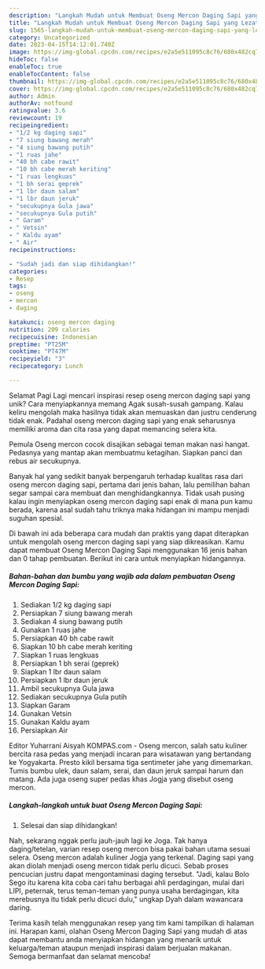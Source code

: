 ```yaml
---
description: "Langkah Mudah untuk Membuat Oseng Mercon Daging Sapi yang Lezat Sekali, Enak"
title: "Langkah Mudah untuk Membuat Oseng Mercon Daging Sapi yang Lezat Sekali, Enak"
slug: 1565-langkah-mudah-untuk-membuat-oseng-mercon-daging-sapi-yang-lezat-sekali-enak
category: Uncategorized
date: 2023-04-15T14:12:01.740Z
image: https://img-global.cpcdn.com/recipes/e2a5e511095c8c76/680x482cq70/oseng-mercon-daging-sapi-foto-resep-utama.jpg
hideToc: false
enableToc: true
enableTocContent: false
thumbnail: https://img-global.cpcdn.com/recipes/e2a5e511095c8c76/680x482cq70/oseng-mercon-daging-sapi-foto-resep-utama.jpg
cover: https://img-global.cpcdn.com/recipes/e2a5e511095c8c76/680x482cq70/oseng-mercon-daging-sapi-foto-resep-utama.jpg
author: Admin
authorAv: notfound
ratingvalue: 3.6
reviewcount: 19
recipeingredient:
- "1/2 kg daging sapi"
- "7 siung bawang merah"
- "4 siung bawang putih"
- "1 ruas jahe"
- "40 bh cabe rawit"
- "10 bh cabe merah keriting"
- "1 ruas lengkuas"
- "1 bh serai geprek"
- "1 lbr daun salam"
- "1 lbr daun jeruk"
- "secukupnya Gula jawa"
- "secukupnya Gula putih"
- " Garam"
- " Vetsin"
- " Kaldu ayam"
- " Air"
recipeinstructions:

- "Sudah jadi dan siap dihidangkan!"
categories:
- Resep
tags:
- oseng
- mercon
- daging

katakunci: oseng mercon daging 
nutrition: 209 calories
recipecuisine: Indonesian
preptime: "PT25M"
cooktime: "PT47M"
recipeyield: "3"
recipecategory: Lunch

---
```



Selamat Pagi Lagi mencari inspirasi resep oseng mercon daging sapi yang unik? Cara menyiapkannya memang Agak susah-susah gampang. Kalau keliru mengolah maka hasilnya tidak akan memuaskan dan justru cenderung tidak enak. Padahal oseng mercon daging sapi yang enak seharusnya memiliki aroma dan cita rasa yang dapat memancing selera kita.


Pemula Oseng mercon cocok disajikan sebagai teman makan nasi hangat. Pedasnya yang mantap akan membuatmu ketagihan. Siapkan panci dan rebus air secukupnya.

Banyak hal yang sedikit banyak berpengaruh terhadap kualitas rasa dari oseng mercon daging sapi, pertama dari jenis bahan, lalu pemilihan bahan segar sampai cara membuat dan menghidangkannya. Tidak usah pusing kalau ingin menyiapkan oseng mercon daging sapi enak di mana pun kamu berada, karena asal sudah tahu triknya maka hidangan ini mampu menjadi suguhan spesial.


Di bawah ini ada beberapa cara mudah dan praktis yang dapat diterapkan untuk mengolah oseng mercon daging sapi yang siap dikreasikan. Kamu dapat membuat Oseng Mercon Daging Sapi menggunakan 16 jenis bahan dan 0 tahap pembuatan. Berikut ini cara untuk menyiapkan hidangannya.

<!--inarticleads1-->

##### Bahan-bahan dan bumbu yang wajib ada dalam pembuatan Oseng Mercon Daging Sapi:

1. Sediakan 1/2 kg daging sapi
1. Persiapkan 7 siung bawang merah
1. Sediakan 4 siung bawang putih
1. Gunakan 1 ruas jahe
1. Persiapkan 40 bh cabe rawit
1. Siapkan 10 bh cabe merah keriting
1. Siapkan 1 ruas lengkuas
1. Persiapkan 1 bh serai (geprek)
1. Siapkan 1 lbr daun salam
1. Persiapkan 1 lbr daun jeruk
1. Ambil secukupnya Gula jawa
1. Sediakan secukupnya Gula putih
1. Siapkan  Garam
1. Gunakan  Vetsin
1. Gunakan  Kaldu ayam
1. Persiapkan  Air


Editor Yuharrani Aisyah KOMPAS.com - Oseng mercon, salah satu kuliner bercita rasa pedas yang menjadi incaran para wisatawan yang bertandang ke Yogyakarta. Presto kikil bersama tiga sentimeter jahe yang dimemarkan. Tumis bumbu ulek, daun salam, serai, dan daun jeruk sampai harum dan matang. Ada juga oseng super pedas khas Jogja yang disebut oseng mercon. 

<!--inarticleads2-->

##### Langkah-langkah untuk buat Oseng Mercon Daging Sapi:


1. Selesai dan siap dihidangkan!

Nah, sekarang nggak perlu jauh-jauh lagi ke Joga. Tak hanya daging/tetelan, varian resep oseng mercon bisa pakai bahan utama sesuai selera. Oseng mercon adalah kuliner Jogja yang terkenal. Daging sapi yang akan diolah menjadi oseng mercon tidak perlu dicuci. Sebab proses pencucian justru dapat mengontaminasi daging tersebut. &#34;Jadi, kalau Bolo Sego itu karena kita coba cari tahu berbagai ahli perdagingan, mulai dari LIPI, peternak, terus teman-teman yang punya usaha berdagingan, kita merebusnya itu tidak perlu dicuci dulu,&#34; ungkap Dyah dalam wawancara daring. 

Terima kasih telah menggunakan resep yang tim kami tampilkan di halaman ini. Harapan kami, olahan Oseng Mercon Daging Sapi yang mudah di atas dapat membantu anda menyiapkan hidangan yang menarik untuk keluarga/teman ataupun menjadi inspirasi dalam berjualan makanan. Semoga bermanfaat dan selamat mencoba!
